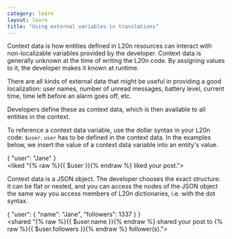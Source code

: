```yaml
---
category: learn
layout: learn
title: "Using external variables in translations"
---
```


<section class="clearfix">
	<div class="left">
		<p>Context data is how entities defined in L20n resources can interact with non-localizable variables provided by the developer.  Context data is generally unknown at the time of writing the L20n code. By assigning values to it, the developer makes it known at runtime.</p>
		<p>There are all kinds of external data that might be useful in providing a good localization: user names, number of unread messages, battery level, current time, time left before an alarm goes off, etc.</p>
		<p>Developers define these as context data, which is then available to all entities in the context.</p>
		<p>To reference a context data variable, use the dollar syntax in your L20n code: <code>$user</code>. <code>user</code> has to be defined in the context data.  In the examples below, we insert the value of a context data variable into an entity's value.</p>
	</div>
	<div class="right">
		<div class="editor dataEditor height5"
		  id="dataEditor1"
		  data-source="sourceEditor1"
		  data-ctxdata="dataEditor1"
		  data-output="output1"
		>{
    "user": "Jane"
}
		</div>
		<div class="editor sourceEditor height5"
		  id="sourceEditor1"
		  data-source="sourceEditor1"
		  data-ctxdata="dataEditor1"
		  data-output="output1"
		>&lt;liked "{% raw %}{{ $user }}{% endraw %} liked your post."&gt;
		</div>
		<dl id="output1">
		</dl>
	</div>
</section>

<section class="clearfix">
	<div class="left">
		<p>Context data is a JSON object.  The developer chooses the exact structure:  it can be flat or nested, and you can access the nodes of the JSON object the same way you access members of L20n dictionaries, i.e. with the dot syntax.</p>
	</div>
	<div class="right">
		<div class="editor dataEditor height15"
		  id="dataEditor2"
		  data-source="sourceEditor2"
		  data-ctxdata="dataEditor2"
		  data-output="output2"
		>{
    "user": {
        "name": "Jane",
        "followers": 1337
    }
}
		</div>
		<div class="editor sourceEditor height5"
		  id="sourceEditor2"
		  data-source="sourceEditor2"
		  data-ctxdata="dataEditor2"
		  data-output="output2"
		>&lt;shared "{% raw %}{{ $user.name }}{% endraw %} shared your post to {% raw %}{{ $user.followers }}{% endraw %} follower(s)."&gt;
		</div>
		<dl id="output2">
		</dl>
	</div>
</section>

